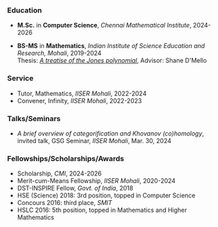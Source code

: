 ### Education

- **M.Sc.** in **Computer Science**, _Chennai Mathematical Institute_, 2024-2026 <br/>

- **BS-MS** in **Mathematics**, _Indian Institute of Science Education and Research, Mohali_, 2019-2024 <br/>
Thesis: [_A treatise of the Jones polynomial_](), Advisor: Shane D'Mello

### Service

- Tutor, Mathematics, _IISER Mohali_, 2022-2024
- Convener, Infinity, _IISER Mohali_, 2022-2023

### Talks/Seminars

- _A brief overview of categorification and Khovanov (co)homology_, invited talk, GSG Seminar, _IISER Mohali_, Mar. 30, 2024

### Fellowships/Scholarships/Awards

- Scholarship, _CMI_, 2024-2026 <br/>
- Merit-cum-Means Fellowship, _IISER Mohali_, 2020-2024 <br/>
- DST-INSPIRE Fellow, _Govt. of India_, 2018
- HSE (Science) 2018: 3rd position, topped in Computer Science
- Concours 2016: third place, _SMIT_
- HSLC 2016: 5th position, topped in Mathematics and Higher Mathematics
